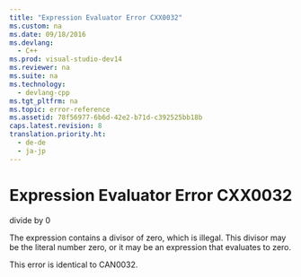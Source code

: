 ```yaml
---
title: "Expression Evaluator Error CXX0032"
ms.custom: na
ms.date: 09/18/2016
ms.devlang: 
  - C++
ms.prod: visual-studio-dev14
ms.reviewer: na
ms.suite: na
ms.technology: 
  - devlang-cpp
ms.tgt_pltfrm: na
ms.topic: error-reference
ms.assetid: 78f56977-6b6d-42e2-b71d-c392525bb18b
caps.latest.revision: 8
translation.priority.ht: 
  - de-de
  - ja-jp
---
```

# Expression Evaluator Error CXX0032
divide by 0  
  
 The expression contains a divisor of zero, which is illegal. This divisor may be the literal number zero, or it may be an expression that evaluates to zero.  
  
 This error is identical to CAN0032.